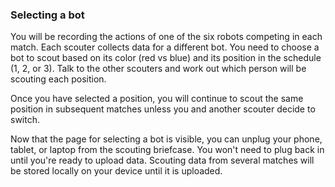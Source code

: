 ### Selecting a bot

You will be recording the actions of one of the six robots competing in each match.  Each scouter collects data for a different bot. You need to choose a bot to scout based on its color (red vs blue) and its position in the schedule (1, 2, or 3). Talk to the other scouters and work out which person will be scouting each position.

Once you have selected a position, you will continue to scout the same position in subsequent matches unless you and another scouter decide to switch.

Now that the page for selecting a bot is visible, you can unplug your phone, tablet, or laptop from the scouting briefcase. You won't need to plug back in until you're ready to upload data. Scouting data from several matches will be stored locally on your device until it is uploaded.
